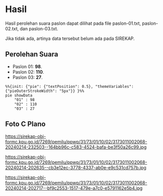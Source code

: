 # Hasil

Hasil perolehan suara paslon dapat dilihat pada file paslon-01.txt, paslon-02.txt, dan paslon-03.txt.

Jika tidak ada, artinya data tersebut belum ada pada SIREKAP.

## Perolehan Suara

 * Paslon 01: **98**.
 * Paslon 02: **110**.
 * Paslon 03: **27**.

```mermaid
%%{init: {"pie": {"textPosition": 0.5}, "themeVariables": {"pieOuterStrokeWidth": "5px"}} }%%
pie showData
    "01" : 98
    "02" : 110
    "03" : 27
```
## Foto C Plano

https://sirekap-obj-formc.kpu.go.id/7269/pemilu/ppwp/31/73/01/10/02/3173011002068-20240214-232503--164bb96c-c583-4524-bafa-be3f50a26c99.jpg

https://sirekap-obj-formc.kpu.go.id/7269/pemilu/ppwp/31/73/01/10/02/3173011002068-20240214-202635--cb3e12ec-3778-4337-ab0e-e9c531cd757b.jpg

https://sirekap-obj-formc.kpu.go.id/7269/pemilu/ppwp/31/73/01/10/02/3173011002068-20240214-202717--bf9c2553-1517-479e-a7c0-e5791162e5b4.jpg
